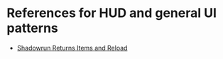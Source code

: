 # References for HUD and general UI patterns

- [Shadowrun Returns Items and Reload](https://clips.twitch.tv/SoftSullenHerringTinyFace-pJz_odybUKCAZX9z)

